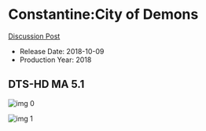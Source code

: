 # Constantine:City of Demons

[Discussion Post](https://www.avsforum.com/threads/bass-eq-for-filtered-movies.2995212/post-56994304)

* Release Date: 2018-10-09
* Production Year: 2018

## DTS-HD MA 5.1

![img 0](https://i.imgur.com/o2ZbY8i.jpg)

![img 1](https://i.imgur.com/qyYSOYJ.jpg)

